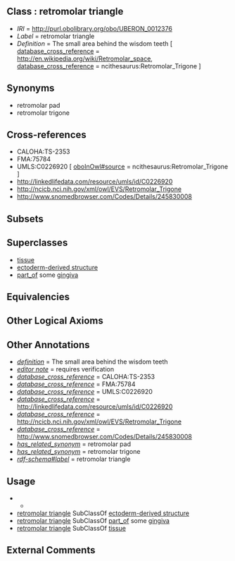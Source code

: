 
## Class : retromolar triangle

 * *IRI* = http://purl.obolibrary.org/obo/UBERON_0012376
 * *Label* = retromolar triangle
 * *Definition* = The small area behind the wisdom teeth [ [database_cross_reference](../../ef/oboInOwl#hasDbXref.md) = http://en.wikipedia.org/wiki/Retromolar_space, [database_cross_reference](../../ef/oboInOwl#hasDbXref.md) = ncithesaurus:Retromolar_Trigone ]

## Synonyms

 * retromolar pad
 * retromolar trigone

## Cross-references

 * CALOHA:TS-2353
 * FMA:75784
 * UMLS:C0226920 [ [oboInOwl#source](../../ce/oboInOwl#source.md) = ncithesaurus:Retromolar_Trigone ]
 * http://linkedlifedata.com/resource/umls/id/C0226920
 * http://ncicb.nci.nih.gov/xml/owl/EVS/Retromolar_Trigone
 * http://www.snomedbrowser.com/Codes/Details/245830008

## Subsets


## Superclasses

 * [tissue](../../UBERON/79/UBERON_0000479.md)
 * [ectoderm-derived structure](../../UBERON/21/UBERON_0004121.md)
 * [part_of](../../BFO/50/BFO_0000050.md) some [gingiva](../../UBERON/28/UBERON_0001828.md)

## Equivalencies


## Other Logical Axioms


## Other Annotations

 * *[definition](../../IAO/15/IAO_0000115.md)* = The small area behind the wisdom teeth
 * *[editor note](../../IAO/16/IAO_0000116.md)* = requires verification
 * *[database_cross_reference](../../ef/oboInOwl#hasDbXref.md)* = CALOHA:TS-2353
 * *[database_cross_reference](../../ef/oboInOwl#hasDbXref.md)* = FMA:75784
 * *[database_cross_reference](../../ef/oboInOwl#hasDbXref.md)* = UMLS:C0226920
 * *[database_cross_reference](../../ef/oboInOwl#hasDbXref.md)* = http://linkedlifedata.com/resource/umls/id/C0226920
 * *[database_cross_reference](../../ef/oboInOwl#hasDbXref.md)* = http://ncicb.nci.nih.gov/xml/owl/EVS/Retromolar_Trigone
 * *[database_cross_reference](../../ef/oboInOwl#hasDbXref.md)* = http://www.snomedbrowser.com/Codes/Details/245830008
 * *[has_related_synonym](../../ym/oboInOwl#hasRelatedSynonym.md)* = retromolar pad
 * *[has_related_synonym](../../ym/oboInOwl#hasRelatedSynonym.md)* = retromolar trigone
 * *[rdf-schema#label](../../el/rdf-schema#label.md)* = retromolar triangle

## Usage

 * -
 * [retromolar triangle](../../UBERON/76/UBERON_0012376.md) SubClassOf [ectoderm-derived structure](../../UBERON/21/UBERON_0004121.md)
 * [retromolar triangle](../../UBERON/76/UBERON_0012376.md) SubClassOf [part_of](../../BFO/50/BFO_0000050.md) some [gingiva](../../UBERON/28/UBERON_0001828.md)
 * [retromolar triangle](../../UBERON/76/UBERON_0012376.md) SubClassOf [tissue](../../UBERON/79/UBERON_0000479.md)

## External Comments

